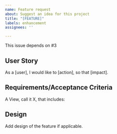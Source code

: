 ```yaml
---
name: Feature request
about: Suggest an idea for this project
title: "[FEATURE]"
labels: enhancement
assignees: ''

---
```


This issue depends on #3
## User Story
As a [user], I would like to [action], so that [impact].

## Requirements/Acceptance Criteria
A View, call it X, that includes:

## Design
Add design of the feature if applicable.
